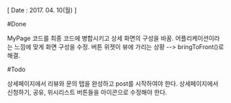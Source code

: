 [ Date : 2017. 04. 10(월) ]

#Done

MyPage 코드를 최종 코드에 병합시키고 상세 화면의 구성을 바꿈.
어플리케이션이라는 느낌에 맞게 화면 구성을 수정.
버튼 위젯이 뷰에 가리는 상황 --> bringToFront()로 해결.



#Todo

상세페이지에서 리뷰와 문의 탭을 완성하고 post를 시작하여야 한다.
상세페이지에서 신청하기, 공유, 위시리스트 버튼들을 아이콘으로 수정해야 한다.

